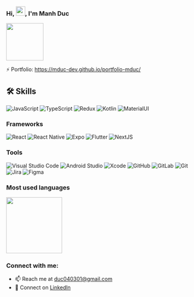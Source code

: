 ### Hi, <img src="https://media.giphy.com/media/hvRJCLFzcasrR4ia7z/giphy.gif" width="25px">, I'm Manh Duc

<img src="https://media.giphy.com/media/v1.Y2lkPTc5MGI3NjExajlnbjQyaXMxaWRyc21jZHRhOG13N2syNnM3dms2cjB3cnc4aGRsNSZlcD12MV9pbnRlcm5hbF9naWZfYnlfaWQmY3Q9cw/k3V2wgKkOPLPgwcXvq/giphy.gif" width="100px" height = "100px"/>

⚡️ Portfolio: https://mduc-dev.github.io/portfolio-mduc/


## 🛠️ Skills
![JavaScript](https://img.shields.io/badge/javascript-%23323330.svg?style=for-the-badge&logo=javascript&logoColor=%23F7DF1E)
![TypeScript](https://img.shields.io/badge/typescript-%23007ACC.svg?style=for-the-badge&logo=typescript&logoColor=white)
![Redux](https://img.shields.io/badge/redux-%23593d88.svg?style=for-the-badge&logo=redux&logoColor=white)
![Kotlin](https://img.shields.io/badge/kotlin-%237F52FF.svg?style=for-the-badge&logo=kotlin&logoColor=white)
![MaterialUI](https://img.shields.io/badge/Material%20UI-FFFFFF?style=for-the-badge&logo=MUI&logoColor=#007FFF)

### Frameworks
![React](https://img.shields.io/badge/react-%2320232a.svg?style=for-the-badge&logo=react&logoColor=%2361DAFB)
![React Native](https://img.shields.io/badge/react_native-%2320232a.svg?style=for-the-badge&logo=react&logoColor=%2361DAFB)
![Expo](https://img.shields.io/badge/expo-%2320232a.svg?style=for-the-badge&logo=expo)
![Flutter](https://img.shields.io/badge/flutter-%2320232a.svg?style=for-the-badge&logo=flutter&logoColor=%2361DAFB)
![NextJS](https://img.shields.io/badge/next.js-%2320232a?style=for-the-badge&logo=nextdotjs&logoColor=white)

### Tools
![Visual Studio Code](https://img.shields.io/badge/VSCode-0078d7.svg?style=for-the-badge&logo=visual-studio-code&logoColor=white)
![Android Studio](https://img.shields.io/badge/android%20studio-ffffff?style=for-the-badge&logo=android%20studio&logoColor=3ddc84)
![Xcode](https://img.shields.io/badge/Xcode-007ACC?style=for-the-badge&logo=Xcode&logoColor=white)
![GitHub](https://img.shields.io/badge/github-%23121011.svg?style=for-the-badge&logo=github&logoColor=white)
![GitLab](https://img.shields.io/badge/gitlab-%23181717.svg?style=for-the-badge&logo=gitlab&logoColor=white)
![Git](https://img.shields.io/badge/git-%23F05033.svg?style=for-the-badge&logo=git&logoColor=white)
![Jira](https://img.shields.io/badge/jira-%230A0FFF.svg?style=for-the-badge&logo=jira&logoColor=white)
![Figma](https://img.shields.io/badge/figma-%23F24E1E.svg?style=for-the-badge&logo=figma&logoColor=white)

### Most used languages
<div align="start" >
  <img src="https://github-readme-stats.vercel.app/api/top-langs/?username=mduc-dev&layout=compact&title_color=a97bff&text_color=FFFFFF&bg_color=0d1117" height="150"/>
</div>

### **Connect with me**:
- 📫 Reach me at [duc040301@gmail.com](mailto:duc040301@gmail.com)
- 🤝 Connect on [LinkedIn](https://www.linkedin.com/in/mduc-dev)

<!--
**ducnguyen4301/DucNguyen4301** is a ✨ _special_ ✨ repository because its `README.md` (this file) appears on your GitHub profile.

Here are some ideas to get you started:


-->
